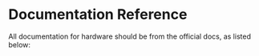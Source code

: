 # Documentation Reference
All documentation for hardware should be from the official docs, as listed below:

